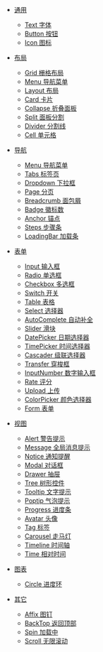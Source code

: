 - [通用](README)
  <!-- - [Color 颜色](basic/color) -->
  - [Text 字体](basic/text)
  - [Button 按钮](basic/button)
  - [Icon 图标](basic/icon)
  <!-- - [动画](basic/transition) -->
- [布局](layout)
  - [Grid 栅格布局](layout/grid)
  - [Menu 导航菜单](layout/menu)
  - [Layout 布局](layout/layout)
  - [Card 卡片](view/card)
  - [Collapse 折叠面板](view/collapse)
  - [Split 面板分割](layout/split)
  - [Divider 分割线](layout/divider)
  - [Cell 单元格](layout/cell)

  <!-- - [Border 边框](layout/border)
  - [Color 颜色](layout/color)
  - [Text 字体](layout/text)
  - [Clearfix](layout/clearfix) -->
- [导航](layout)
  - [Menu 导航菜单]()
  - [Tabs 标签页]()
  - [Dropdown 下拉框]()
  - [Page 分页]()
  - [Breadcrumb 面包屑]()
  - [Badge 徽标数]()
  - [Anchor 锚点]()
  - [Steps 步骤条]()
  - [LoadingBar 加载条]()

- [表单](layout)
  - [Input 输入框]()
  - [Radio 单选框]()
  - [Checkbox 多选框]()
  - [Switch 开关]()
  - [Table 表格]()
  - [Select 选择器]()
  - [AutoComplete 自动补全]()
  - [Slider 滑块]()
  - [DatePicker 日期选择器]()
  - [TimePicker 时间选择器]()
  - [Cascader 级联选择器]()
  - [Transfer 穿梭框]()
  - [InputNumber 数字输入框]()
  - [Rate 评分]()
  - [Upload 上传]()
  - [ColorPicker 颜色选择器]()
  - [Form 表单]()

- [视图](layout)
  - [Alert 警告提示]()
  - [Message 全局消息提示]()
  - [Notice 通知提醒]()
  - [Modal 对话框]()
  - [Drawer 抽屉]()
  - [Tree 树形控件]()
  - [Tooltip 文字提示]()
  - [Poptip 气泡提示]()
  - [Progress 进度条]()
  - [Avatar 头像]()
  - [Tag 标签]()
  - [Carousel 走马灯]()
  - [Timeline 时间轴]()
  - [Time 相对时间]()

- [图表](layout)
  - [Circle 进度环]()

- [其它](layout)
  - [Affix 图钉]()
  - [BackTop 返回顶部]()
  - [Spin 加载中]()
  - [Scroll 无限滚动]()


<!-- 
- [导航](form)
  - [Input 输入框](form/input)
  - [InputNumber 数字输入框](form/inputnumber)
  - [Radio 单选框](form/radio)
  - [Checkbox 单选框](form/checkbox)
  - [Switch 单选框](form/switch)
  - [Select 选择器](form/select)
  - [Upload 上传](form/upload)
  - [Rate 评分](form/rate)
  - [DatePicker 日期选择器](form/datepicker)
  - [Slider 滑块](form/slider)
  - [Form 表单](form/form)
  - [Table 表格](form/table)

- [View](view)
  - [Alert 警告提示](view/alert)
  - [List 列表](view/list)
  - [Avatar 头像](view/avatar)
  - [Card 卡片](view/card)
  - [Dialog 全局提示](view/dialog)
  - [Message 全局提示](view/message)
  - [Notice 通知提醒](view/notice)
  - [Model 消息对话框](view/model)
  - [Badge 标记](view/badge)
  - [Tooltip 提示](view/tooltip)
  - [Tag 标签](view/tag)
  - [TimeLine 时间轴](view/timeline)
- [Navigation](navigation)
  - [Menu 导航菜单](navigation/menu)
  - [Breadcrumb 面包屑](navigation/breadcrumb)
  - [Page 分页](navigation/page)
  - [Tabs 标签页](navigation/tabs)
- [Other](other)
  - [LoadingBar 加载进度条](other/loadingbar)
  - [Progress 进度条](other/progress)
  - [Circle 进度环](other/circle)
  - [Spinner 加载中](other/spinner)
  - [BackTop 返回顶部](other/backTop) -->


